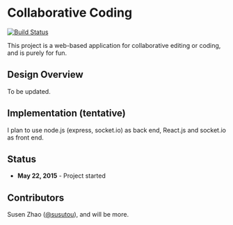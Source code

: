 # Collaborative Coding

[![Build Status](https://travis-ci.org/susutou/collaborative-coding.svg?branch=master)](https://travis-ci.org/susutou/collaborative-coding)

This project is a web-based application for collaborative editing or coding, and is purely for fun.

## Design Overview
To be updated.

## Implementation (tentative)
I plan to use node.js (express, socket.io) as back end, React.js and socket.io as
front end.

## Status
  - **May 22, 2015** - Project started

## Contributors
Susen Zhao ([@susutou](https://github.com/susutou)), and will be more.
